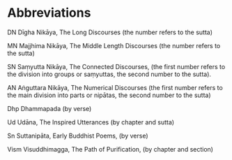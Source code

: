 # Abbreviations

<span class="sutta-ref">DN</span> Dīgha Nikāya, The Long Discourses (the number refers to the sutta)

<span class="sutta-ref">MN</span> Majjhima Nikāya, The Middle Length Discourses (the number refers to the sutta)

<span class="sutta-ref">SN</span> Saṃyutta Nikāya, The Connected Discourses, (the first number refers to the division into groups or saṃyuttas, the second number to the sutta).

<span class="sutta-ref">AN</span> Aṅguttara Nikāya, The Numerical Discourses (the first number refers to the main division into parts or nipātas, the second number to the sutta)

<span class="sutta-ref">Dhp</span> Dhammapada (by verse)

<span class="sutta-ref">Ud</span> Udāna, The Inspired Utterances (by chapter and sutta)

<span class="sutta-ref">Sn</span> Suttanipāta, Early Buddhist Poems, (by verse)

<span class="sutta-ref">Vism</span> Visuddhimagga, The Path of Purification, (by chapter and section)
